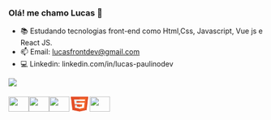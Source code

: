 ### Olá! me chamo Lucas 👋

- 📚 Estudando tecnologias front-end como Html,Css, Javascript, Vue js e React JS.
- 📫 Email: lucasfrontdev@gmail.com
- 💻 Linkedin: linkedin.com/in/lucas-paulinodev

<div align="left">
  <a href="https://github.com/Lucasdevfrontbr">
  <img height="180em" src="https://github-readme-stats.vercel.app/api/top-langs/?username=Lucasdevfrontbr&layout=compact&langs_count=7&theme=dark"/>
</div>
  
 <div style="display: inline_block"><br>
  <img align="left"  height="30" width="40" src="https://cdn.jsdelivr.net/gh/devicons/devicon/icons/css3/css3-original.svg"">
  <img align="left"  height="30" width="40" src="https://cdn.jsdelivr.net/gh/devicons/devicon/icons/javascript/javascript-original.svg"">
  <img align="left" height="30" width="40" src="https://cdn.jsdelivr.net/gh/devicons/devicon/icons/vuejs/vuejs-original-wordmark.svg">
  <img align="left"  height="30" width="40" src="https://raw.githubusercontent.com/devicons/devicon/master/icons/html5/html5-original.svg">
  <img align="left" height="30" width="40"  src="https://cdn.jsdelivr.net/gh/devicons/devicon/icons/react/react-original-wordmark.svg" />
          
</div>
